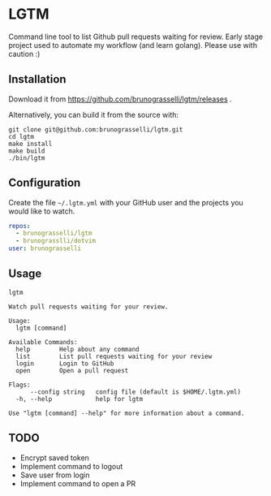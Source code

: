 # LGTM

Command line tool to list Github pull requests waiting for review.
Early stage project used to automate my workflow (and learn golang).
Please use with caution :)

## Installation

Download it from https://github.com/brunograsselli/lgtm/releases .

Alternatively, you can build it from the source with:

```shell
git clone git@github.com:brunograsselli/lgtm.git
cd lgtm
make install
make build
./bin/lgtm
```

## Configuration

Create the file `~/.lgtm.yml` with your GitHub user and the projects you would like to watch.

```yaml
repos:
  - brunograsselli/lgtm
  - brunograsslli/dotvim
user: brunograsselli
```

## Usage

```shell
lgtm
```
```
Watch pull requests waiting for your review.

Usage:
  lgtm [command]

Available Commands:
  help        Help about any command
  list        List pull requests waiting for your review
  login       Login to GitHub
  open        Open a pull request

Flags:
      --config string   config file (default is $HOME/.lgtm.yml)
  -h, --help            help for lgtm

Use "lgtm [command] --help" for more information about a command.
```

## TODO
* Encrypt saved token
* Implement command to logout
* Save user from login
* Implement command to open a PR
